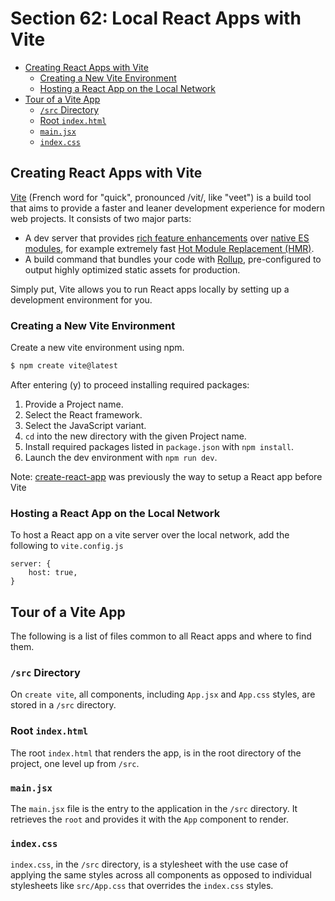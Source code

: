 # Section 62: Local React Apps with Vite

- [Creating React Apps with Vite](#creating-react-apps-with-vite)
  - [Creating a New Vite Environment](#creating-a-new-vite-environment)
  - [Hosting a React App on the Local Network](#hosting-a-react-app-on-the-local-network)
- [Tour of a Vite App](#tour-of-a-vite-app)
  - [`/src` Directory](#src-directory)
  - [Root `index.html`](#root-indexhtml)
  - [`main.jsx`](#mainjsx)
  - [`index.css`](#indexcss)

## Creating React Apps with Vite
[Vite](https://vitejs.dev/guide/) (French word for "quick", pronounced /vit/, like "veet") is a build tool that aims to provide a faster and leaner development experience for modern web projects. It consists of two major parts:
- A dev server that provides [rich feature enhancements](https://vitejs.dev/guide/features) over [native ES modules](https://developer.mozilla.org/en-US/docs/Web/JavaScript/Guide/Modules), for example extremely fast [Hot Module Replacement (HMR)](https://vitejs.dev/guide/features#hot-module-replacement).
- A build command that bundles your code with [Rollup](https://rollupjs.org/), pre-configured to output highly optimized static assets for production.

Simply put, Vite allows you to run React apps locally by setting up a development environment for you.

### Creating a New Vite Environment
Create a new vite environment using npm.
```bash
$ npm create vite@latest
```

After entering (y) to proceed installing required packages:
1. Provide a Project name.
2. Select the React framework.
3. Select the JavaScript variant.
4. `cd` into the new directory with the given Project name.
5. Install required packages listed in `package.json` with `npm install`.
6. Launch the dev environment with `npm run dev`.

Note: [create-react-app](https://create-react-app.dev/) was previously the way to setup a React app before Vite

### Hosting a React App on the Local Network
To host a React app on a vite server over the local network, add the following to `vite.config.js`
```
server: {
    host: true,
}
```

## Tour of a Vite App
The following is a list of files common to all React apps and where to find them.

### `/src` Directory  
On `create vite`, all components, including `App.jsx` and `App.css` styles, are stored in a `/src` directory.

### Root `index.html`
The root `index.html` that renders the app, is in the root directory of the project, one level up from `/src`.

### `main.jsx`
The `main.jsx` file is the entry to the application in the `/src` directory. It retrieves the `root` and provides it with the `App` component to render.

### `index.css`
`index.css`, in the `/src` directory, is a stylesheet with the use case of applying the same styles across all components as opposed to individual stylesheets like `src/App.css` that overrides the `index.css` styles.